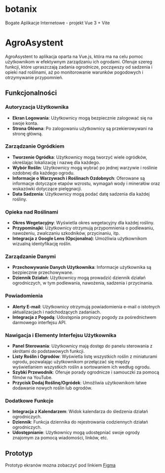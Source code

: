 # botanix
Bogate Aplikacje Internetowe - projekt Vue 3 + Vite

# AgroAsystent

AgroAsystent to aplikacja oparta na Vue.js, która ma na celu pomoc użytkownikom w efektywnym zarządzaniu ich ogrodami. Oferuje szereg funkcji, które upraszczają zadania ogrodnicze, począwszy od sadzenia i opieki nad roślinami, aż po monitorowanie warunków pogodowych i otrzymywanie przypomnień.

## Funkcjonalności

### Autoryzacja Użytkownika
- **Ekran Logowania**: Użytkownicy mogą bezpiecznie zalogować się na swoje konta.
- **Strona Główna**: Po zalogowaniu użytkownicy są przekierowywani na stronę główną.

### Zarządzanie Ogródkiem
- **Tworzenie Ogródka**: Użytkownicy mogą tworzyć wiele ogródków, określając lokalizację i nazwę dla każdego.
- **Wybór Roślin**: Użytkownicy mogą wybrać po jednej warzywie i roślinie ozdobnej dla każdego ogrodu.
- **Informacje o Warzywach i Roślinach Ozdobnych**: Oferowane są informacje dotyczące etapów wzrostu, wymagań wody i minerałów oraz wskazówki dotyczące pielęgnacji.
- **Data Sadzenia**: Użytkownicy mogą podać datę sadzenia dla każdej rośliny.

### Opieka nad Roślinami
- **Okres Wegetacyjny**: Wyświetla okres wegetacyjny dla każdej rośliny.
- **Przypominajki**: Użytkownicy otrzymują przypomnienia o podlewaniu, nawożeniu, zwalczaniu szkodników, przycinaniu, itp.
- **Integracja z Google Lens (Opcjonalna)**: Umożliwia użytkownikom wizualną identyfikację roślin.

### Zarządzanie Danymi
- **Przechowywanie Danych Użytkownika**: Informacje użytkownika są bezpiecznie przechowywane.
- **Dziennik Działań**: Użytkownicy mogą prowadzić dziennik działań ogrodniczych, w tym podlewania, nawożenia, sadzenia i przycinania.

### Powiadomienia
- **Alerty E-mail**: Użytkownicy otrzymują powiadomienia e-mail o istotnych aktualizacjach i nadchodzących zadaniach.
- **Integracja z Pogodą**: Udostępnia prognozy pogody za pośrednictwem darmowego interfejsu API.

### Nawigacja i Elementy Interfejsu Użytkownika
- **Panel Sterowania**: Użytkownicy mają dostęp do panelu sterowania z skrótami do podstawowych funkcji.
- **Listy Roślin i Ogrodów**: Wyświetla listę wszystkich roślin z miniaturami ogrodu, pozwalając użytkownikom przełączać się między wyświetlaniem wszystkich roślin a sortowaniem ich według ogrodu.
- **Szybki Przewodnik**: Oferuje porady ogrodnicze i samouczki za pomocą filmów na YouTube.
- **Przycisk Dodaj Roślinę/Ogródek**: Umożliwia użytkownikom łatwe dodawanie nowych roślin lub ogrodów.

### Dodatkowe Funkcje
- **Integracja z Kalendarzem**: Widok kalendarza do śledzenia działań ogrodniczych.
- **Dziennik**: Funkcja dziennika do rejestrowania codziennych działań ogrodniczych.
- **Udostępnianie**: Użytkownicy mogą udostępniać swoje ogrody znajomym za pomocą wiadomości, linków, etc.

## Prototyp
Prototyp ekranów mozna zobaczyć pod linkiem [Figma](https://www.figma.com/file/CLjqIpZVQNE6HO7rlZyQRf/AgroAsystent?type=design&node-id=0%3A1&mode=design&t=XMa9nnYfysvEkBJj-1)